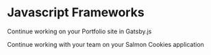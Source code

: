 # Javascript Frameworks

Continue working on your Portfolio site in Gatsby.js

Continue working with your team on your Salmon Cookies application
